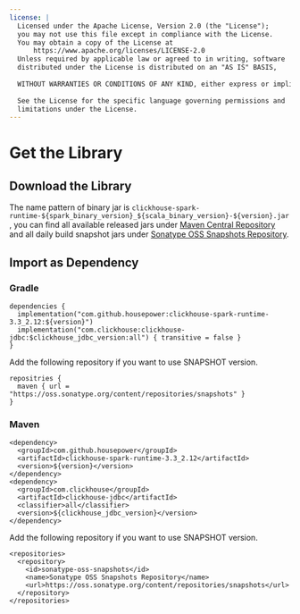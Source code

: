 ```yaml
---
license: |
  Licensed under the Apache License, Version 2.0 (the "License");
  you may not use this file except in compliance with the License.
  You may obtain a copy of the License at
      https://www.apache.org/licenses/LICENSE-2.0
  Unless required by applicable law or agreed to in writing, software
  distributed under the License is distributed on an "AS IS" BASIS,
  
  WITHOUT WARRANTIES OR CONDITIONS OF ANY KIND, either express or implied.
  
  See the License for the specific language governing permissions and
  limitations under the License.
---
```


Get the Library
===

## Download the Library

The name pattern of binary jar is `clickhouse-spark-runtime-${spark_binary_version}_${scala_binary_version}-${version}.jar`,
you can find all available released jars under [Maven Central Repository](https://repo1.maven.org/maven2/com/github/housepower)
and all daily build snapshot jars under [Sonatype OSS Snapshots Repository](https://oss.sonatype.org/content/repositories/snapshots/com/github/housepower/).

## Import as Dependency

### Gradle

```
dependencies {
  implementation("com.github.housepower:clickhouse-spark-runtime-3.3_2.12:${version}")
  implementation("com.clickhouse:clickhouse-jdbc:$clickhouse_jdbc_version:all") { transitive = false }
}
```

Add the following repository if you want to use SNAPSHOT version. 

```
repositries {
  maven { url = "https://oss.sonatype.org/content/repositories/snapshots" }
}
```

### Maven

```
<dependency>
  <groupId>com.github.housepower</groupId>
  <artifactId>clickhouse-spark-runtime-3.3_2.12</artifactId>
  <version>${version}</version>
</dependency>
<dependency>
  <groupId>com.clickhouse</groupId>
  <artifactId>clickhouse-jdbc</artifactId>
  <classifier>all</classifier>
  <version>${clickhouse_jdbc_version}</version>
</dependency>
```

Add the following repository if you want to use SNAPSHOT version.

```
<repositories>
  <repository>
    <id>sonatype-oss-snapshots</id>
    <name>Sonatype OSS Snapshots Repository</name>
    <url>https://oss.sonatype.org/content/repositories/snapshots</url>
  </repository>
</repositories>
```
